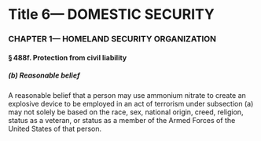 
# Title 6— DOMESTIC SECURITY
### CHAPTER 1— HOMELAND SECURITY ORGANIZATION
#### § 488f. Protection from civil liability
##### (b) Reasonable belief

A reasonable belief that a person may use ammonium nitrate to create an explosive device to be employed in an act of terrorism under subsection (a) may not solely be based on the race, sex, national origin, creed, religion, status as a veteran, or status as a member of the Armed Forces of the United States of that person.
